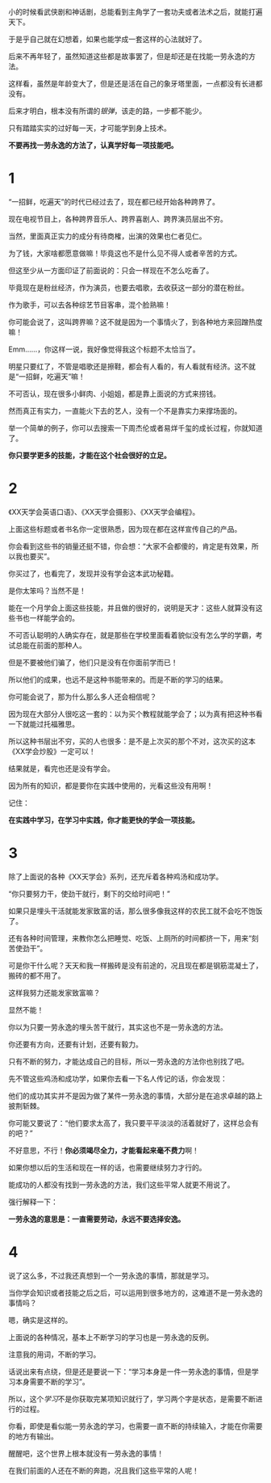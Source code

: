 小的时候看武侠剧和神话剧，总能看到主角学了一套功夫或者法术之后，就能打遍天下。

于是乎自己就在幻想着，如果也能学成一套这样的心法就好了。

后来不再年轻了，虽然知道这些都是故事罢了，但是却还是在找能一劳永逸的方法。

这样看，虽然是年龄变大了，但是还是活在自己的象牙塔里面，一点都没有长进都没有。

后来才明白，根本没有所谓的*银弹*，该走的路，一步都不能少。

只有踏踏实实的过好每一天，才可能学到身上技术。

**不要再找一劳永逸的方法了，认真学好每一项技能吧。**

# 1

“一招鲜，吃遍天”的时代已经过去了，现在都已经开始各种跨界了。

现在电视节目上，各种跨界音乐人、跨界喜剧人、跨界演员层出不穷。

当然，里面真正实力的成分有待商榷，出演的效果也仁者见仁。

为了钱，大家啥都愿意做嘛！毕竟这也不是什么见不得人或者辛苦的方式。

但这至少从一方面印证了前面说的：只会一样现在不怎么吃香了。

毕竟现在是粉丝经济，作为演员，也要去唱歌，去收获这一部分的潜在粉丝。

作为歌手，可以去各种综艺节目客串，混个脸熟嘛！

你可能会说了，这叫跨界嘛？这不就是因为一个事情火了，到各种地方来回蹭热度嘛！

Emm……，你这样一说，我好像觉得我这个标题不太恰当了。

明星只要红了，不管是唱歌还是擦鞋，都会有人看的，有人看就有经济。这不就是“一招鲜，吃遍天”嘛！

不可否认，现在很多小鲜肉、小姐姐，都是靠上面说的方式来捞钱。

然而真正有实力，一直能火下去的艺人，没有一个不是靠实力来撑场面的。

举一个简单的例子，你可以去搜索一下周杰伦或者易烊千玺的成长过程，你就知道了。

**你只要学更多的技能，才能在这个社会很好的立足。**

# 2

《XX天学会英语口语》、《XX天学会摄影》、《XX天学会编程》。

上面这些标题或者书名你一定很熟悉，因为现在都在这样宣传自己的产品。

你会看到这些书的销量还挺不错，你会想：“大家不会都傻的，肯定是有效果，所以我也要买”。

你买过了，也看完了，发现并没有学会这本武功秘籍。

是你太笨吗？当然不是！

能在一个月学会上面这些技能，并且做的很好的，说明是天才：这些人就算没有这些书也一样能学会的。

不可否认聪明的人确实存在，就是那些在学校里面看着貌似没有怎么学的学霸，考试总能在前面的那种人。

但是不要被他们骗了，他们只是没有在你面前学而已！

所以他们的成果，也远不是这种书能带来的。而是不断的学习的结果。

你可能会说了，那为什么那么多人还会相信呢？

因为现在大部分人很吃这一套的：以为买个教程就能学会了；以为真有把这种书看一下就能过托福雅思。

所以这种书层出不穷，买的人也很多：是不是上次买的那个不对，这次买的这本《XX学会炒股》一定可以！

结果就是，看完也还是没有学会。

因为所有的知识，都是要你在实践中使用的，光看这些没有用啊！

记住：

**在实践中学习，在学习中实践，你才能更快的学会一项技能。**

# 3

除了上面说的各种《XX天学会》系列，还充斥着各种鸡汤和成功学。

“你只要努力干，使劲干就行，剩下的交给时间吧！”

如果只是埋头干活就能发家致富的话，那么很多像我这样的农民工就不会吃不饱饭了。

还有各种时间管理，来教你怎么把睡觉、吃饭、上厕所的时间都挤一下，用来“刻苦使劲干”。

可是你干什么呢？天天和我一样搬砖是没有前途的，况且现在都是钢筋混凝土了，搬砖的都不用了。

这样我努力还能发家致富嘛？

显然不能！

你以为只要一劳永逸的埋头苦干就行，其实这也不是一劳永逸的方法。

你还要有方向，还要有计划，还要有毅力。

只有不断的努力，才能达成自己的目标，所以一劳永逸的方法你也别找了吧。

先不管这些鸡汤和成功学，如果你去看一下名人传记的话，你会发现：

他们的成功其实并不是因为做了某件一劳永逸的事情，大部分是在追求卓越的路上披荆斩棘。

你可能又要说了：“他们要求太高了，我只要平平淡淡的活着就好了，这样总会有的吧？”

不好意思，不行！**你必须竭尽全力，才能看起来毫不费力**啊！

如果你想以后的生活和现在一样的话，也需要继续努力才行的。

能成功的人都没有找到一劳永逸的方法，我们这些平常人就更不用说了。

强行解释一下：

**一劳永逸的意思是：一直需要劳动，永远不要选择安逸。**

# 4

说了这么多，不过我还真想到一个一劳永逸的事情，那就是学习。

当你学会知识或者技能之后之后，可以运用到很多地方的，这难道不是一劳永逸的事情吗？

嗯，确实是这样的。

上面说的各种情况，基本上不断学习的学习也是一劳永逸的反例。

注意我的用词，不断的学习。

话说出来有点绕，但是还是要说一下：“学习本身是一件一劳永逸的事情，但是学习本身需要不断的学习”。

所以，这个*学习*不是你获取完某项知识就行了，学习两个字是状态，是需要不断进行的过程。

你看，即使是看似能一劳永逸的学习，也需要一直不断的持续输入，才能在你需要的地方有输出。

醒醒吧，这个世界上根本就没有一劳永逸的事情！

在我们前面的人还在不断的奔跑，况且我们这些平常的人呢！

